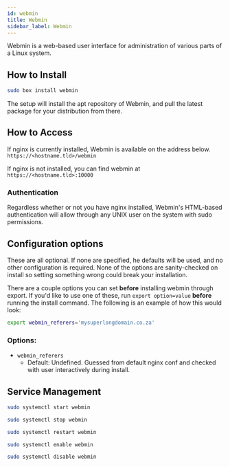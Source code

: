 ```yaml
---
id: webmin
title: Webmin
sidebar_label: Webmin
---
```


Webmin is a web-based user interface for administration of various parts of a Linux system.

## How to Install

```bash main
sudo box install webmin
```

The setup will install the apt repository of Webmin, and pull the latest package for your distribution from there.

## How to Access

If nginx is currently installed, Webmin is available on the address below. 
`https://<hostname.tld>/webmin`

If nginx is not installed, you can find webmin at
`https://<hostname.tld>:10000`

### Authentication

Regardless whether or not you have nginx installed, Webmin's HTML-based authentication will allow through any UNIX user on the system with sudo permissions.

## Configuration options

These are all optional. If none are specified, he defaults will be used, and no other configuration is required. None of the options are sanity-checked on install so setting something wrong could break your installation.

There are a couple options you can set **before** installing webmin through export. If you'd like to use one of these, run `export option=value` **before** running the install command. The following is an example of how this would look:

```bash main
export webmin_referers='mysuperlongdomain.co.za'
```
### Options:
- `webmin_referers`
  - Default: Undefined. Guessed from default nginx conf and checked with user interactively during install.

## Service Management

<!--DOCUSAURUS_CODE_TABS-->
<!--Start-->
```bash
sudo systemctl start webmin
```
<!--Stop-->
```bash
sudo systemctl stop webmin
```
<!--Restart-->
```bash
sudo systemctl restart webmin
```
<!--Enable-->
```bash
sudo systemctl enable webmin
```
<!--Disable-->
```bash
sudo systemctl disable webmin
```
<!--END_DOCUSAURUS_CODE_TABS-->
